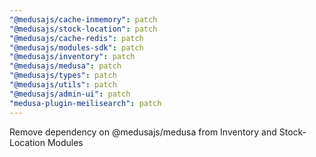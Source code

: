 ```yaml
---
"@medusajs/cache-inmemory": patch
"@medusajs/stock-location": patch
"@medusajs/cache-redis": patch
"@medusajs/modules-sdk": patch
"@medusajs/inventory": patch
"@medusajs/medusa": patch
"@medusajs/types": patch
"@medusajs/utils": patch
"@medusajs/admin-ui": patch
"medusa-plugin-meilisearch": patch
---
```


Remove dependency on @medusajs/medusa from Inventory and Stock-Location Modules

